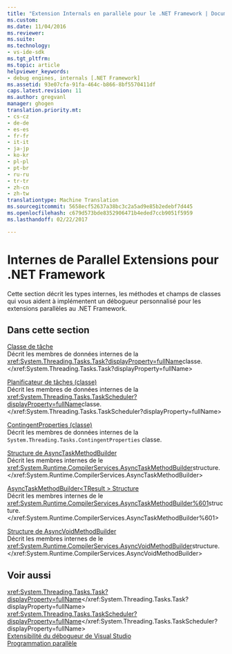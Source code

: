 ```yaml
---
title: "Extension Internals en parallèle pour le .NET Framework | Documents Microsoft"
ms.custom: 
ms.date: 11/04/2016
ms.reviewer: 
ms.suite: 
ms.technology:
- vs-ide-sdk
ms.tgt_pltfrm: 
ms.topic: article
helpviewer_keywords:
- debug engines, internals [.NET Framework]
ms.assetid: 93e07cfa-91fa-464c-b866-8bf5570411df
caps.latest.revision: 11
ms.author: gregvanl
manager: ghogen
translation.priority.mt:
- cs-cz
- de-de
- es-es
- fr-fr
- it-it
- ja-jp
- ko-kr
- pl-pl
- pt-br
- ru-ru
- tr-tr
- zh-cn
- zh-tw
translationtype: Machine Translation
ms.sourcegitcommit: 5658ecf52637a38bc3c2a5ad9e85b2edebf7d445
ms.openlocfilehash: c679d573bde8352906471b4eded7ccb9051f5959
ms.lasthandoff: 02/22/2017

---
```

# <a name="parallel-extension-internals-for-the-net-framework"></a>Internes de Parallel Extensions pour .NET Framework
Cette section décrit les types internes, les méthodes et champs de classes qui vous aident à implémentent un débogueur personnalisé pour les extensions parallèles au .NET Framework.  
  
## <a name="in-this-section"></a>Dans cette section  
 [Classe de tâche](../../extensibility/debugger/task-class-internal-members.md)  
 Décrit les membres de données internes de la <xref:System.Threading.Tasks.Task?displayProperty=fullName>classe.</xref:System.Threading.Tasks.Task?displayProperty=fullName>  
  
 [Planificateur de tâches (classe)](../../extensibility/debugger/taskscheduler-class-internal-members.md)  
 Décrit les membres de données internes de la <xref:System.Threading.Tasks.TaskScheduler?displayProperty=fullName>classe.</xref:System.Threading.Tasks.TaskScheduler?displayProperty=fullName>  
  
 [ContingentProperties (classe)](../../extensibility/debugger/contingentproperties-class-internal-members.md)  
 Décrit les membres de données internes de la `System.Threading.Tasks.ContingentProperties` classe.  
  
 [Structure de AsyncTaskMethodBuilder](../../extensibility/debugger/asynctaskmethodbuilder-structure-internal-members.md)  
 Décrit les membres internes de le <xref:System.Runtime.CompilerServices.AsyncTaskMethodBuilder>structure.</xref:System.Runtime.CompilerServices.AsyncTaskMethodBuilder>  
  
 [AsyncTaskMethodBuilder\<TResult > Structure](../../extensibility/debugger/asynctaskmethodbuilder-tresult-structure-internal-members.md)  
 Décrit les membres internes de le <xref:System.Runtime.CompilerServices.AsyncTaskMethodBuilder%601>structure.</xref:System.Runtime.CompilerServices.AsyncTaskMethodBuilder%601>  
  
 [Structure de AsyncVoidMethodBuilder](../../extensibility/debugger/asyncvoidmethodbuilder-structure-internal-members.md)  
 Décrit les membres internes de le <xref:System.Runtime.CompilerServices.AsyncVoidMethodBuilder>structure.</xref:System.Runtime.CompilerServices.AsyncVoidMethodBuilder>  
  
## <a name="see-also"></a>Voir aussi  
 <xref:System.Threading.Tasks.Task?displayProperty=fullName></xref:System.Threading.Tasks.Task?displayProperty=fullName>   
 <xref:System.Threading.Tasks.TaskScheduler?displayProperty=fullName></xref:System.Threading.Tasks.TaskScheduler?displayProperty=fullName>   
 [Extensibilité du débogueur de Visual Studio](../../extensibility/debugger/visual-studio-debugger-extensibility.md)   
 [Programmation parallèle](http://msdn.microsoft.com/Library/4d83c690-ad2d-489e-a2e0-b85b898a672d)
